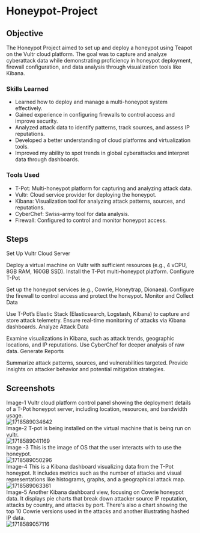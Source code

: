 # Honeypot-Project

## Objective
The Honeypot Project aimed to set up and deploy a honeypot using Teapot on the Vultr cloud platform. The goal was to capture and analyze cyberattack data while demonstrating proficiency in honeypot deployment, firewall configuration, and data analysis through visualization tools like Kibana.

### Skills Learned
<ul>
  <li>Learned how to deploy and manage a multi-honeypot system effectively.</li>
  <li>Gained experience in configuring firewalls to control access and improve security.</li>
  <li>Analyzed attack data to identify patterns, track sources, and assess IP reputations.</li>
  <li>Developed a better understanding of cloud platforms and virtualization tools.</li>
  <li>Improved my ability to spot trends in global cyberattacks and interpret data through dashboards.</li>
</ul>

### Tools Used
<ul>
  <li>T-Pot: Multi-honeypot platform for capturing and analyzing attack data.</li>
  <li>Vultr: Cloud service provider for deploying the honeypot.</li>
  <li>Kibana: Visualization tool for analyzing attack patterns, sources, and reputations.</li>
  <li>CyberChef: Swiss-army tool for data analysis.</li>
  <li>Firewall: Configured to control and monitor honeypot access.</li>
</ul>

## Steps
Set Up Vultr Cloud Server

Deploy a virtual machine on Vultr with sufficient resources (e.g., 4 vCPU, 8GB RAM, 160GB SSD).
Install the T-Pot multi-honeypot platform.
Configure T-Pot

Set up the honeypot services (e.g., Cowrie, Honeytrap, Dionaea).
Configure the firewall to control access and protect the honeypot.
Monitor and Collect Data

Use T-Pot’s Elastic Stack (Elasticsearch, Logstash, Kibana) to capture and store attack telemetry.
Ensure real-time monitoring of attacks via Kibana dashboards.
Analyze Attack Data

Examine visualizations in Kibana, such as attack trends, geographic locations, and IP reputations.
Use CyberChef for deeper analysis of raw data.
Generate Reports

Summarize attack patterns, sources, and vulnerabilities targeted.
Provide insights on attacker behavior and potential mitigation strategies.

## Screenshots
Image-1 Vultr cloud platform control panel showing the deployment details of a T-Pot honeypot server, including location, resources, and bandwidth usage.<br>
![1718589034642](https://github.com/user-attachments/assets/eb660db3-ef00-4161-8ae1-f1df3fd648fc)
<br>Image-2 T-pot is being installed on the virtual machine that is being run on vultr.<br>
![1718589041169](https://github.com/user-attachments/assets/b4605fdb-ada5-4177-a1e0-af98b2df382d)
<br>Image -3 This is the image of OS that the user interacts with to use the honeypot.<br>
![1718589050296](https://github.com/user-attachments/assets/cc64cc0b-a18d-456f-8d46-c5b38daa8922)
<br>Image-4 This is a Kibana dashboard visualizing data from the T-Pot honeypot. It includes metrics such as the number of attacks and visual representations like histograms, graphs, and a geographical attack map.<br>
![1718589063361](https://github.com/user-attachments/assets/5d764741-d804-437d-815e-72c5a8da4796)
<br>Image-5 Another Kibana dashboard view, focusing on Cowrie honeypot data. It displays pie charts that break down attacker source IP reputation, attacks by country, and attacks by port. There's also a chart showing the top 10 Cowrie versions used in the attacks and another illustrating hashed IP data.<br>
![1718589057116](https://github.com/user-attachments/assets/bef8c8e5-8bd2-424f-a7ea-88be68c4d866)


